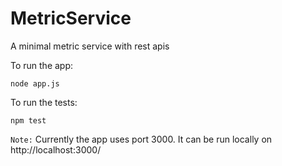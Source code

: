 # MetricService
A minimal metric service with rest apis

To run the app:

`node app.js`

To run the tests:

`npm test`

`Note:` Currently the app uses port 3000. It can be run locally on http://localhost:3000/

